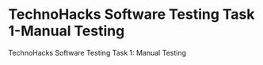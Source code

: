 # TechnoHacks Software Testing Task 1-Manual Testing
TechnoHacks Software Testing Task 1: Manual Testing
